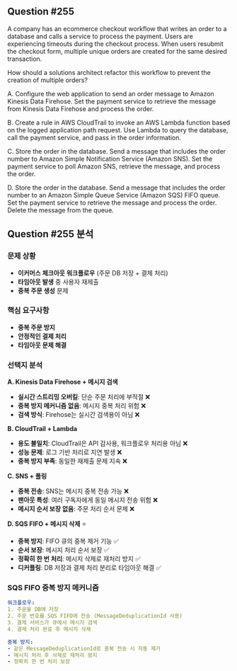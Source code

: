 ## Question #255
A company has an ecommerce checkout workflow that writes an order to a database and calls a service to process the payment. 
Users are experiencing timeouts during the checkout process. 
When users resubmit the checkout form, multiple unique orders are created for the same desired transaction.

How should a solutions architect refactor this workflow to prevent the creation of multiple orders?

A. Configure the web application to send an order message to Amazon Kinesis Data Firehose. Set the payment service to retrieve the message from Kinesis Data Firehose and process the order.

B. Create a rule in AWS CloudTrail to invoke an AWS Lambda function based on the logged application path request. Use Lambda to query the database, call the payment service, and pass in the order information.

C. Store the order in the database. Send a message that includes the order number to Amazon Simple Notification Service (Amazon SNS). Set the payment service to poll Amazon SNS, retrieve the message, and process the order.

D. Store the order in the database. Send a message that includes the order number to an Amazon Simple Queue Service (Amazon SQS) FIFO queue. Set the payment service to retrieve the message and process the order. Delete the message from the queue.

## Question #255 분석

### 문제 상황
- **이커머스 체크아웃 워크플로우** (주문 DB 저장 + 결제 처리)
- **타임아웃 발생** 중 사용자 재제출
- **중복 주문 생성** 문제

### 핵심 요구사항
- **중복 주문 방지**
- **안정적인 결제 처리**
- **타임아웃 문제 해결**

### 선택지 분석

**A. Kinesis Data Firehose + 메시지 검색**
- **실시간 스트리밍 오버킬**: 단순 주문 처리에 부적절 ❌
- **중복 방지 메커니즘 없음**: 메시지 중복 처리 위험 ❌
- **검색 방식**: Firehose는 실시간 검색용이 아님 ❌

**B. CloudTrail + Lambda**
- **용도 불일치**: CloudTrail은 API 감사용, 워크플로우 처리용 아님 ❌
- **성능 문제**: 로그 기반 처리로 지연 발생 ❌
- **중복 방지 부족**: 동일한 재제출 문제 지속 ❌

**C. SNS + 폴링**
- **중복 전송**: SNS는 메시지 중복 전송 가능 ❌
- **팬아웃 특성**: 여러 구독자에게 동일 메시지 전송 위험 ❌
- **메시지 순서 보장 없음**: 주문 처리 순서 문제 ❌

**D. SQS FIFO + 메시지 삭제** ⭐
- **중복 방지**: FIFO 큐의 중복 제거 기능 ✅
- **순서 보장**: 메시지 처리 순서 보장 ✅
- **정확히 한 번 처리**: 메시지 삭제로 재처리 방지 ✅
- **디커플링**: DB 저장과 결제 처리 분리로 타임아웃 해결 ✅

### SQS FIFO 중복 방지 메커니즘

```yaml
워크플로우:
1. 주문을 DB에 저장
2. 주문 번호를 SQS FIFO에 전송 (MessageDeduplicationId 사용)
3. 결제 서비스가 큐에서 메시지 검색
4. 결제 처리 완료 후 메시지 삭제

중복 방지:
- 같은 MessageDeduplicationId로 중복 전송 시 자동 제거
- 메시지 처리 후 삭제로 재처리 방지
- 정확히 한 번 처리 보장
```
